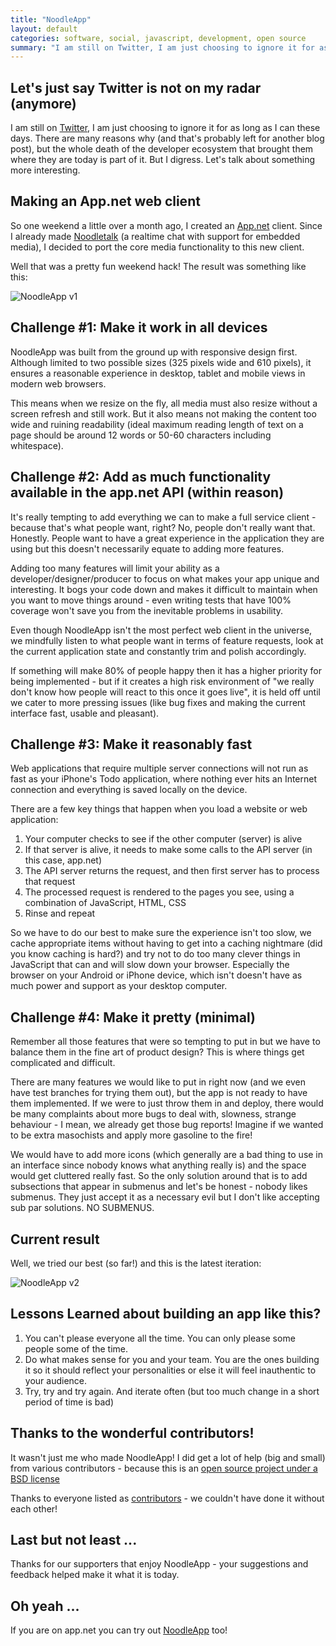 ```yaml
---
title: "NoodleApp"
layout: default
categories: software, social, javascript, development, open source
summary: "I am still on Twitter, I am just choosing to ignore it for as long as I can these days."
---
```


## Let's just say Twitter is not on my radar (anymore)

I am still on [Twitter](http://twitter.com/ednapiranha), I am just choosing to ignore it for as long as I can these days. There are many reasons why (and that's probably left for another blog post), but the whole death of the developer ecosystem that brought them where they are today is part of it. But I digress. Let's talk about something more interesting.

## Making an App.net web client

So one weekend a little over a month ago, I created an [App.net](http://alpha.app.net) client. Since I already made [Noodletalk](http://noodletalk.org) (a realtime chat with support for embedded media), I decided to port the core media functionality to this new client.

Well that was a pretty fun weekend hack! The result was something like this:

![NoodleApp v1](https://dl.dropbox.com/u/1913694/blog/noodleApp-v1.jpg)

## Challenge #1: Make it work in all devices

NoodleApp was built from the ground up with responsive design first. Although limited to two possible sizes (325 pixels wide and 610 pixels), it ensures a reasonable experience in desktop, tablet and mobile views in modern web browsers.

This means when we resize on the fly, all media must also resize without a screen refresh and still work. But it also means not making the content too wide and ruining readability (ideal maximum reading length of text on a page should be around 12 words or 50-60 characters including whitespace).

## Challenge #2: Add as much functionality available in the app.net API (within reason)

It's really tempting to add everything we can to make a full service client - because that's what people want, right? No, people don't really want that. Honestly. People want to have a great experience in the application they are using but this doesn't necessarily equate to adding more features.

Adding too many features will limit your ability as a developer/designer/producer to focus on what makes your app unique and interesting. It bogs your code down and makes it difficult to maintain when you want to move things around - even writing tests that have 100% coverage won't save you from the inevitable problems in usability.

Even though NoodleApp isn't the most perfect web client in the universe, we mindfully listen to what people want in terms of feature requests, look at the current application state and constantly trim and polish accordingly.

If something will make 80% of people happy then it has a higher priority for being implemented - but if it creates a high risk environment of "we really don't know how people will react to this once it goes live", it is held off until we cater to more pressing issues (like bug fixes and making the current interface fast, usable and pleasant).

## Challenge #3: Make it reasonably fast

Web applications that require multiple server connections will not run as fast as your iPhone's Todo application, where nothing ever hits an Internet connection and everything is saved locally on the device.

There are a few key things that happen when you load a website or web application:

1. Your computer checks to see if the other computer (server) is alive
2. If that server is alive, it needs to make some calls to the API server (in this case, app.net)
3. The API server returns the request, and then first server has to process that request
4. The processed request is rendered to the pages you see, using a combination of JavaScript, HTML, CSS
5. Rinse and repeat

So we have to do our best to make sure the experience isn't too slow, we cache appropriate items without having to get into a caching nightmare (did you know caching is hard?) and try not to do too many clever things in JavaScript that can and will slow down your browser. Especially the browser on your Android or iPhone device, which isn't doesn't have as much power and support as your desktop computer.

## Challenge #4: Make it pretty (minimal)

Remember all those features that were so tempting to put in but we have to balance them in the fine art of product design? This is where things get complicated and difficult.

There are many features we would like to put in right now (and we even have test branches for trying them out), but the app is not ready to have them implemented. If we were to just throw them in and deploy, there would be many complaints about more bugs to deal with, slowness, strange behaviour - I mean, we already get those bug reports! Imagine if we wanted to be extra masochists and apply more gasoline to the fire!

We would have to add more icons (which generally are a bad thing to use in an interface since nobody knows what anything really is) and the space would get cluttered really fast. So the only solution around that is to add subsections that appear in submenus and let's be honest - nobody likes submenus. They just accept it as a necessary evil but I don't like accepting sub par solutions. NO SUBMENUS.

## Current result

Well, we tried our best (so far!) and this is the latest iteration:

![NoodleApp v2](https://dl.dropbox.com/u/1913694/blog/noodleApp-v2.jpg)

## Lessons Learned about building an app like this?

1. You can't please everyone all the time. You can only please some people some of the time.
2. Do what makes sense for you and your team. You are the ones building it so it should reflect your personalities or else it will feel inauthentic to your audience.
2. Try, try and try again. And iterate often (but too much change in a short period of time is bad)

## Thanks to the wonderful contributors!

It wasn't just me who made NoodleApp! I did get a lot of help (big and small) from various contributors - because this is an [open source project under a BSD license](https://github.com/nooodle/noodleapp/blob/master/LICENSE)

Thanks to everyone listed as [contributors](https://github.com/nooodle/noodleapp/blob/master/CONTRIBUTORS) - we couldn't have done it without each other!

## Last but not least ...

Thanks for our supporters that enjoy NoodleApp - your suggestions and feedback helped make it what it is today.

## Oh yeah ...

If you are on app.net you can try out [NoodleApp](http://noodleapp.net) too!
